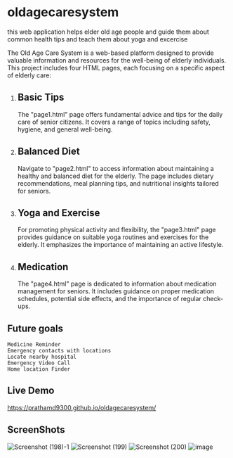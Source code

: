 # oldagecaresystem
this web application helps elder old age people and guide them about common health tips and teach them about yoga and excercise


The Old Age Care System is a web-based platform designed to provide valuable information and resources for the well-being of elderly individuals. This project includes four HTML pages, each focusing on a specific aspect of elderly care:

1. ## Basic Tips
   The "page1.html" page offers fundamental advice and tips for the daily care of senior citizens. It covers a range of topics including safety, hygiene, and general well-being.

2. ## Balanced Diet
   Navigate to "page2.html" to access information about maintaining a healthy and balanced diet for the elderly. The page includes dietary recommendations, meal planning tips, and nutritional insights tailored for seniors.

3. ## Yoga and Exercise
   For promoting physical activity and flexibility, the "page3.html" page provides guidance on suitable yoga routines and exercises for the elderly. It emphasizes the importance of maintaining an active lifestyle.

4. ## Medication
   The "page4.html" page is dedicated to information about medication management for seniors. It includes guidance on proper medication schedules, potential side effects, and the importance of regular check-ups.

## Future goals
    Medicine Reminder
    Emergency contacts with locations
    Locate nearby hospital
    Emergency Video Call
    Home location Finder

## Live Demo
   https://prathamd9300.github.io/oldagecaresystem/
## ScreenShots
![Screenshot (198)-1](https://github.com/prathamD9300/oldagecaresystem/assets/118621177/70c43cb0-af08-4df4-9711-6e238e79c182)
![Screenshot (199)](https://github.com/prathamD9300/oldagecaresystem/assets/118621177/59d95955-529c-4717-b89d-be107955283c)
![Screenshot (200)](https://github.com/prathamD9300/oldagecaresystem/assets/118621177/a74d5334-5d39-4da0-a244-b4de5ca5f58f)
![image](https://github.com/prathamD9300/oldagecaresystem/assets/118621177/b3560f75-186c-4dcf-98a0-7da5b6127274)



